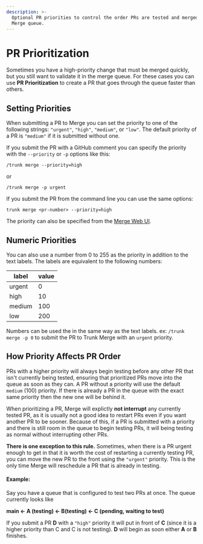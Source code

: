 ```yaml
---
description: >-
  Optional PR priorities to control the order PRs are tested and merged in the
  Merge queue.
---
```


# PR Prioritization

Sometimes you have a high-priority change that must be merged quickly, but you still want to validate it in the merge queue. For these cases you can use **PR Prioritization** to create a PR that goes through the queue faster than others.

## Setting Priorities

When submitting a PR to Merge you can set the priority to one of the following strings: `"urgent"`, `"high"`, `"medium"`, or `"low"`. The default priority of a PR is `"medium"` if it is submitted without one.&#x20;

If you submit the PR with a GitHub comment you can specify the priority with the `--priority` or `-p` options like this:

```
/trunk merge --priority=high
```

or

```
/trunk merge -p urgent
```

If you submit the PR from the command line you can use the same options:

```
trunk merge <pr-number> --priority=high
```

The priority can also be specified from the [Merge Web UI](using-the-webapp.md).

## Numeric Priorities

You can also use a number from 0 to 255 as the priority in addition to the text labels. The labels are equivalent to the following numbers:

| label  | value |
| ------ | ----- |
| urgent | 0     |
| high   | 10    |
| medium | 100   |
| low    | 200   |

Numbers can be used the in the same way as the text labels. ex: `/trunk merge -p 0` to submit the PR to Trunk Merge with an `urgent` priority.

## How Priority Affects PR Order

PRs with a higher priority will always begin testing before any other PR that isn't currently being tested, ensuring that prioritized PRs move into the queue as soon as they can. A PR without a priority will use the default `medium` (100) priority. If there is already a PR in the queue with the exact same priority then the new one will be behind it.&#x20;

When prioritizing a PR, Merge will explictly **not interrupt** any currently tested PR, as it is usually not a good idea to restart PRs even if you want another PR to be sooner. Because of this, if a PR is submitted with a priority and there is still room in the queue to begin testing PRs, it will being testing as normal without interrupting other PRs.

**There is one exception to this rule.** Sometimes, when there is a PR urgent enough to get in that it is worth the cost of restarting a currently testing PR, you can move the new PR to the front using the `"urgent"` priority. This is the only time Merge will reschedule a PR that is already in testing.

#### Example:

Say you have a queue that is configured to test two PRs at once. The queue currently looks like

**main <- A (testing) <- B(testing) <- C (pending, waiting to test)**

If you submit a PR **D** with a `"high"` priority it will put in front of **C** (since it is a higher priority than C and C is not testing). **D** will begin as soon either **A** or **B** finishes.
